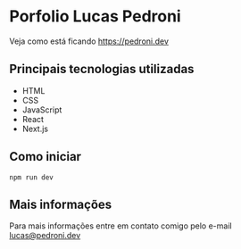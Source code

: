 # Porfolio Lucas Pedroni

Veja como está ficando https://pedroni.dev

## Principais tecnologias utilizadas
* HTML
* CSS
* JavaScript
* React
* Next.js

## Como iniciar

`npm run dev`

## Mais informações

Para mais informações entre em contato comigo pelo e-mail lucas@pedroni.dev
